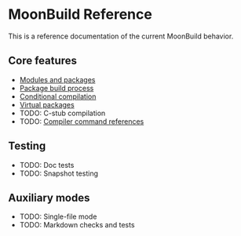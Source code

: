 # MoonBuild Reference

This is a reference documentation of the current MoonBuild behavior.

## Core features

- [Modules and packages](./modules-packages.md)
- [Package build process](./build.md)
- [Conditional compilation](./cond-comp.md)
- [Virtual packages](./virtual-pkg.md)
- TODO: C-stub compilation
- TODO: [Compiler command references](./compiler-cmd-ref.md)

## Testing

- TODO: Doc tests
- TODO: Snapshot testing

## Auxiliary modes

- TODO: Single-file mode
- TODO: Markdown checks and tests

